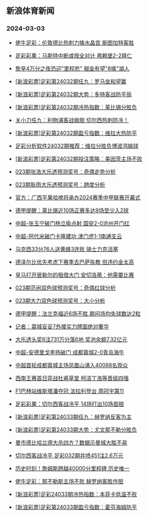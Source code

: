 ## 新浪体育新闻 
### 2024-03-03

+ [佬牛足彩：伦敦德比热刺力擒水晶宫 斯图加特客胜](https://sports.sina.com.cn/l/2024-03-02/doc-inakwwtq6692400.shtml)

+ [足彩彩果：马斯特中断或按全对计 弗赖堡2-2拜仁](https://sports.sina.com.cn/l/2024-03-02/doc-inakwsms6787607.shtml)

+ [詹皇4万分之夜恐迎"里程悲" 掘金有望"8擒"湖人](https://sports.sina.com.cn/l/2024-03-02/doc-inakvksk8342635.shtml)

+ [[新浪彩票]足彩第24032期任九：罗马坐和望赢](https://sports.sina.com.cn/l/2024-03-02/doc-inakwsmn9585974.shtml)

+ [[新浪彩票]足彩第24032期大势：多特客战防平局](https://sports.sina.com.cn/l/2024-03-02/doc-inakwsmu7697950.shtml)

+ [[新浪彩票]足彩第24032期冷热指数：莱比锡分胜负](https://sports.sina.com.cn/l/2024-03-02/doc-inakwsmu3567477.shtml)

+ [关小刀任九：利物浦客战做胆 切尔西热刺防冷！](https://sports.sina.com.cn/l/2024-03-02/doc-inakxiin3268219.shtml)

+ [[新浪彩票]足彩第24032期盈亏指数：维拉大热防平](https://sports.sina.com.cn/l/2024-03-02/doc-inakwsms6789968.shtml)

+ [足彩分析软件24032期推荐：维拉分胜负博波鸿输球](https://sports.sina.com.cn/l/2024-03-02/doc-inakwsmu3570688.shtml)

+ [[新浪彩票]足彩第24032期投注策略：美因茨主场不败](https://sports.sina.com.cn/l/2024-03-02/doc-inakwsmu3566962.shtml)

+ [023期张浩大乐透预测奖号：奇偶走势分析](https://sports.sina.com.cn/l/2024-03-02/doc-inakuyan7619000.shtml)

+ [023期耿雨大乐透预测奖号：跨度分析](https://sports.sina.com.cn/l/2024-03-02/doc-inakuyaq8522812.shtml)

+ [官方：广西平果哈嘹将承办2024赛季中甲联赛开幕式](https://sports.sina.com.cn/china/j/2024-03-02/doc-inakxpra9153801.shtml)

+ [德甲提醒：莱比锡近10场正赛多达9场至少入2球](https://sports.sina.com.cn/l/2024-03-02/doc-inakwwtq6675044.shtml)

+ [中超-张玉宁破门杨立瑜点射 国安2-0沧州开门红](https://sports.sina.com.cn/china/j/2024-03-02/doc-inakxyfe7052356.shtml)

+ [中超-阿代米破门卡隆建功 津门虎1-1南通支云](https://sports.sina.com.cn/china/j/2024-03-02/doc-inakxyew8940403.shtml)

+ [马克西33分76人送黄蜂3连败 骑士力克活塞](https://sports.sina.com.cn/basketball/nba/2024-03-02/doc-inakwwts7595034.shtml)

+ [德泽尔比优先考虑下赛季去巴萨执教 但违约金太高](https://sports.sina.com.cn/g/laliga/2024-03-02/doc-inakxyfe7048198.shtml)

+ [皇马打开居勒尔的租借大门 安切洛蒂：他需要比赛](https://sports.sina.com.cn/g/laliga/2024-03-02/doc-inakxyfa6142578.shtml)

+ [023期范闲双色球预测奖号：奇偶红球分析](https://sports.sina.com.cn/l/2024-03-02/doc-inakuyaq8520050.shtml)

+ [023期大力双色球预测奖号：大小分析](https://sports.sina.com.cn/l/2024-03-02/doc-inakuyai0407870.shtml)

+ [德甲提醒：法兰克福近6场不胜 期间场均失球数达2粒](https://sports.sina.com.cn/l/2024-03-02/doc-inakwwtq6676110.shtml)

+ [记者：蓉城妥妥7外援实力牌面绝对奢华](https://sports.sina.com.cn/china/j/2024-03-02/doc-inakxyfe2932745.shtml)

+ [大乐透头奖6注731万分落6地 奖池余额7.32亿元](https://sports.sina.com.cn/l/2024-03-02/doc-inakxyfe7058637.shtml)

+ [中超-安德里戈李扬破门 成都蓉城2-0青岛海牛](https://sports.sina.com.cn/china/j/2024-03-02/doc-inakxyfe7054108.shtml)

+ [中超首轮成都蓉城主场凤凰山涌入40088名观众](https://sports.sina.com.cn/china/j/2024-03-02/doc-inakxyfe2931491.shtml)

+ [西南王赛首日弈战杜甫草堂 柯洁丁浩等晋级四强](https://sports.sina.com.cn/go/2024-03-02/doc-inakxyfa6149737.shtml)

+ [F1巴林站维斯塔潘夺冠 法拉利登台 周冠宇第11](https://sports.sina.com.cn/motorracing/internf/fe/2024-03-03/doc-inakyenu8835175.shtml)

+ [足彩彩果：切尔西客战冷平 14场打出10场首赔](https://sports.sina.com.cn/l/2024-03-03/doc-inakyvku2458404.shtml)

+ [[新浪彩票]足彩第24033期任九：赫罗纳反客为主](https://sports.sina.com.cn/l/2024-03-03/doc-inakyvku2458908.shtml)

+ [[新浪彩票]足彩第24033期大势：尤文那不勒分胜负](https://sports.sina.com.cn/l/2024-03-03/doc-inakyvkn8468993.shtml)

+ [曼市德比哈兰德大杀四方？数据示曼城大胜不易](https://sports.sina.com.cn/l/2024-03-03/doc-inakvekf0333895.shtml)

+ [切尔西客战冷平 足彩032期井喷451注2.6万元](https://sports.sina.com.cn/l/2024-03-03/doc-inakyvku2458404.shtml)

+ [历史时刻！詹姆斯跨越40000分里程碑 历史唯一](https://sports.sina.com.cn/basketball/nba/2024-03-03/doc-inakzfyq2217707.shtml)

+ [佬牛足彩：那不勒斯主场不败 赫罗纳客胜作胆](https://sports.sina.com.cn/l/2024-03-03/doc-inakyzsq5561766.shtml)

+ [[新浪彩票]足彩24033期冷热指数：本菲卡低温不败](https://sports.sina.com.cn/l/2024-03-03/doc-inakyvks5682102.shtml)

+ [[新浪彩票]足彩第24033期盈亏指数：霍芬海姆防平](https://sports.sina.com.cn/l/2024-03-03/doc-inakyvku2459207.shtml)

